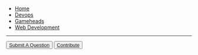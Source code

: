 * [Home](./_home.md)
* [Devops](/content/devops/README.md)
* [Gameheads](/content/gameheads/README.md)
* [Web Development](/content/webdev/README.md)

---


<div class="sidebar-footer">
    <button class="btn">
        <a target="_blank" href="mailto:question@3salaz.com?subject = Feedback&body = Message">Submit A Question</a>
    </button>
    <button class="btn">
        <a target="_blank" href="mailto:question@3salaz.com?subject = Feedback&body = Message">Contribute</a>
    </buttton>
</div>